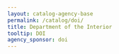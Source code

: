 ```yaml
---
layout: catalog-agency-base
permalink: /catalog/doi/
title: Department of the Interior
tooltip: DOI
agency_sponsor: doi
---
```


